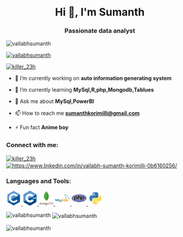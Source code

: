 <h1 align="center">Hi 👋, I'm Sumanth</h1>
<h3 align="center">Passionate data analyst</h3>

<p align="left"> <img src="https://komarev.com/ghpvc/?username=vallabhsumanth&label=Profile%20views&color=0e75b6&style=flat" alt="vallabhsumanth" /> </p>

<p align="left"> <a href="https://github.com/ryo-ma/github-profile-trophy"><img src="https://github-profile-trophy.vercel.app/?username=vallabhsumanth" alt="vallabhsumanth" /></a> </p>

<p align="left"> <a href="https://twitter.com/killer_23h" target="blank"><img src="https://img.shields.io/twitter/follow/killer_23h?logo=twitter&style=for-the-badge" alt="killer_23h" /></a> </p>

- 🔭 I’m currently working on **auto information generating system**

- 🌱 I’m currently learning **MySql,R,php,Mongodb,Tablues**

- 💬 Ask me about **MySql,PowerBI**

- 📫 How to reach me **sumanthkorimilli@gmail.com**

- ⚡ Fun fact **Anime boy**

<h3 align="left">Connect with me:</h3>
<p align="left">
<a href="https://twitter.com/killer_23h" target="blank"><img align="center" src="https://raw.githubusercontent.com/rahuldkjain/github-profile-readme-generator/master/src/images/icons/Social/twitter.svg" alt="killer_23h" height="30" width="40" /></a>
<a href="https://linkedin.com/in/https://www.linkedin.com/in/vallabh-sumanth-korimilli-0b6160256/" target="blank"><img align="center" src="https://raw.githubusercontent.com/rahuldkjain/github-profile-readme-generator/master/src/images/icons/Social/linked-in-alt.svg" alt="https://www.linkedin.com/in/vallabh-sumanth-korimilli-0b6160256/" height="30" width="40" /></a>
</p>

<h3 align="left">Languages and Tools:</h3>
<p align="left"> <a href="https://www.cprogramming.com/" target="_blank" rel="noreferrer"> <img src="https://raw.githubusercontent.com/devicons/devicon/master/icons/c/c-original.svg" alt="c" width="40" height="40"/> </a> <a href="https://www.w3schools.com/cpp/" target="_blank" rel="noreferrer"> <img src="https://raw.githubusercontent.com/devicons/devicon/master/icons/cplusplus/cplusplus-original.svg" alt="cplusplus" width="40" height="40"/> </a> <a href="https://www.mongodb.com/" target="_blank" rel="noreferrer"> <img src="https://raw.githubusercontent.com/devicons/devicon/master/icons/mongodb/mongodb-original-wordmark.svg" alt="mongodb" width="40" height="40"/> </a> <a href="https://www.mysql.com/" target="_blank" rel="noreferrer"> <img src="https://raw.githubusercontent.com/devicons/devicon/master/icons/mysql/mysql-original-wordmark.svg" alt="mysql" width="40" height="40"/> </a> <a href="https://www.php.net" target="_blank" rel="noreferrer"> <img src="https://raw.githubusercontent.com/devicons/devicon/master/icons/php/php-original.svg" alt="php" width="40" height="40"/> </a> <a href="https://www.python.org" target="_blank" rel="noreferrer"> <img src="https://raw.githubusercontent.com/devicons/devicon/master/icons/python/python-original.svg" alt="python" width="40" height="40"/> </a> </p>

<p><img align="left" src="https://github-readme-stats.vercel.app/api/top-langs?username=vallabhsumanth&show_icons=true&locale=en&layout=compact" alt="vallabhsumanth" /></p>

<p>&nbsp;<img align="center" src="https://github-readme-stats.vercel.app/api?username=vallabhsumanth&show_icons=true&locale=en" alt="vallabhsumanth" /></p>

<p><img align="center" src="https://github-readme-streak-stats.herokuapp.com/?user=vallabhsumanth&" alt="vallabhsumanth" /></p>
